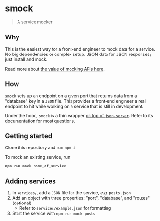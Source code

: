# smock

> A service mocker

## Why

This is the easiest way for a front-end engineer to mock data for a service. No big dependencies or complex setup. JSON data for JSON responses; just install and mock.

Read more about [the value of mocking APIs here](https://www.freecodecamp.org/news/rapid-development-via-mock-apis-e559087be066/).

## How

`smock` sets up an endpoint on a given port that returns data from a "database" key in a `JSON` file. This provides a front-end engineer a real endpoint to hit while working on a service that is still in development.

Under the hood, `smock` is a thin wrapper [on top of `json-server`](https://github.com/typicode/json-server). Refer to its documentation for most questions.

## Getting started

Clone this repository and run `npm i`

To mock an existing service, run:

```
npm run mock name_of_service
```

## Adding services

1. In `services/`, add a `JSON` file for the service, _e.g._ `posts.json`
2. Add an object with three properties: "port", "database", and "routes" (optional)
   - Refer to `services/example.json` for formatting
3. Start the service with `npm run mock posts`
